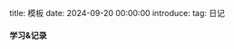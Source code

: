 title: 模板 
date: 2024-09-20 00:00:00
introduce: 
tag: 日记

<h4 align="center"></h4>

<p align="center"></p> 
<p align="center"></p>
<p align="center"></p>
<p align="center"></p>
<p align="center"></p>

#### 学习&记录
